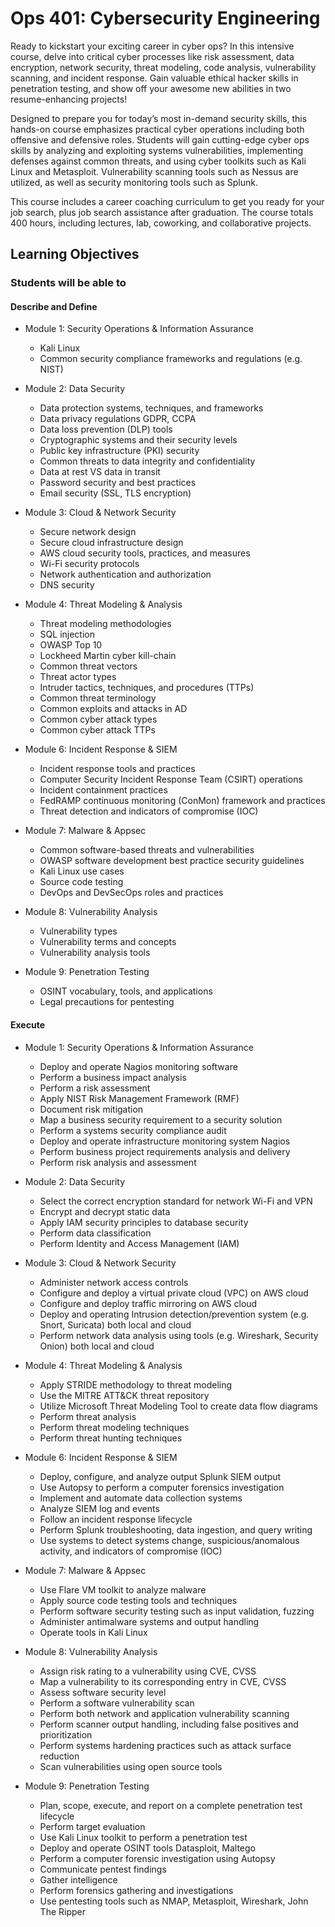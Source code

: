 # Ops 401: Cybersecurity Engineering

Ready to kickstart your exciting career in cyber ops? In this intensive course, delve into critical cyber processes like risk assessment, data encryption, network security, threat modeling, code analysis, vulnerability scanning, and incident response. Gain valuable ethical hacker skills in penetration testing, and show off your awesome new abilities in two resume-enhancing projects!

Designed to prepare you for today’s most in-demand security skills, this hands-on course emphasizes practical cyber operations including both offensive and defensive roles. Students will gain cutting-edge cyber ops skills by analyzing and exploiting systems vulnerabilities, implementing defenses against common threats, and using cyber toolkits such as Kali Linux and Metasploit. Vulnerability scanning tools such as Nessus are utilized, as well as security monitoring tools such as Splunk.

This course includes a career coaching curriculum to get you ready for your job search, plus job search assistance after graduation. The course totals 400 hours, including lectures, lab, coworking, and collaborative projects.

## Learning Objectives

### Students will be able to

#### Describe and Define

- Module 1: Security Operations & Information Assurance
  - Kali Linux
  - Common security compliance frameworks and regulations (e.g. NIST)

- Module 2: Data Security
  - Data protection systems, techniques, and frameworks
  - Data privacy regulations GDPR, CCPA
  - Data loss prevention (DLP) tools
  - Cryptographic systems and their security levels
  - Public key infrastructure (PKI) security
  - Common threats to data integrity and confidentiality
  - Data at rest VS data in transit
  - Password security and best practices
  - Email security (SSL, TLS encryption)

- Module 3: Cloud & Network Security
  - Secure network design
  - Secure cloud infrastructure design
  - AWS cloud security tools, practices, and measures
  - Wi-Fi security protocols
  - Network authentication and authorization
  - DNS security

- Module 4: Threat Modeling & Analysis
  - Threat modeling methodologies
  - SQL injection
  - OWASP Top 10
  - Lockheed Martin cyber kill-chain
  - Common threat vectors
  - Threat actor types
  - Intruder tactics, techniques, and procedures (TTPs)
  - Common threat terminology
  - Common exploits and attacks in AD
  - Common cyber attack types
  - Common cyber attack TTPs

- Module 6: Incident Response & SIEM
  - Incident response tools and practices
  - Computer Security Incident Response Team (CSIRT) operations
  - Incident containment practices
  - FedRAMP continuous monitoring (ConMon) framework and practices
  - Threat detection and indicators of compromise (IOC)

- Module 7: Malware & Appsec
  - Common software-based threats and vulnerabilities
  - OWASP software development best practice security guidelines
  - Kali Linux use cases
  - Source code testing
  - DevOps and DevSecOps roles and practices

- Module 8: Vulnerability Analysis
  - Vulnerability types
  - Vulnerability terms and concepts
  - Vulnerability analysis tools

- Module 9: Penetration Testing
  - OSINT vocabulary, tools, and applications
  - Legal precautions for pentesting

#### Execute

- Module 1: Security Operations & Information Assurance
  - Deploy and operate Nagios monitoring software
  - Perform a business impact analysis
  - Perform a risk assessment 
  - Apply NIST Risk Management Framework (RMF)
  - Document risk mitigation
  - Map a business security requirement to a security solution
  - Perform a systems security compliance audit
  - Deploy and operate infrastructure monitoring system Nagios
  - Perform business project requirements analysis and delivery
  - Perform risk analysis and assessment

- Module 2: Data Security
  - Select the correct encryption standard for network Wi-Fi and VPN
  - Encrypt and decrypt static data
  - Apply IAM security principles to database security
  - Perform data classification
  - Perform Identity and Access Management (IAM)

- Module 3: Cloud & Network Security
  - Administer network access controls
  - Configure and deploy a virtual private cloud (VPC) on AWS cloud
  - Configure and deploy traffic mirroring on AWS cloud
  - Deploy and operating Intrusion detection/prevention system (e.g. Snort, Suricata) both local and cloud
  - Perform network data analysis using tools (e.g. Wireshark, Security Onion) both local and cloud

- Module 4: Threat Modeling & Analysis
  - Apply STRIDE methodology to threat modeling
  - Use the MITRE ATT&CK threat repository
  - Utilize Microsoft Threat Modeling Tool to create data flow diagrams
  - Perform threat analysis 
  - Perform threat modeling techniques
  - Perform threat hunting techniques

- Module 6: Incident Response & SIEM
  - Deploy, configure, and analyze output Splunk SIEM output
  - Use Autopsy to perform a computer forensics investigation
  - Implement and automate data collection systems
  - Analyze SIEM log and events
  - Follow an incident response lifecycle
  - Perform Splunk troubleshooting, data ingestion, and query writing
  - Use systems to detect systems change, suspicious/anomalous activity, and indicators of compromise (IOC)

- Module 7: Malware & Appsec
  - Use Flare VM toolkit to analyze malware
  - Apply source code testing tools and techniques
  - Perform software security testing such as input validation, fuzzing
  - Administer antimalware systems and output handling
  - Operate tools in Kali Linux 

- Module 8: Vulnerability Analysis
  - Assign risk rating to a vulnerability using CVE, CVSS
  - Map a vulnerability to its corresponding entry in CVE, CVSS
  - Assess software security level
  - Perform a software vulnerability scan
  - Perform both network and application vulnerability scanning
  - Perform scanner output handling, including false positives and prioritization
  - Perform systems hardening practices such as attack surface reduction
  - Scan vulnerabilities using open source tools

- Module 9: Penetration Testing
  - Plan, scope, execute, and report on a complete penetration test lifecycle
  - Perform target evaluation
  - Use Kali Linux toolkit to perform a penetration test
  - Deploy and operate OSINT tools Datasploit, Maltego
  - Perform a computer forensic investigation using Autopsy
  - Communicate pentest findings
  - Gather intelligence
  - Perform forensics gathering and investigations
  - Use pentesting tools such as NMAP, Metasploit, Wireshark, John The Ripper
 
